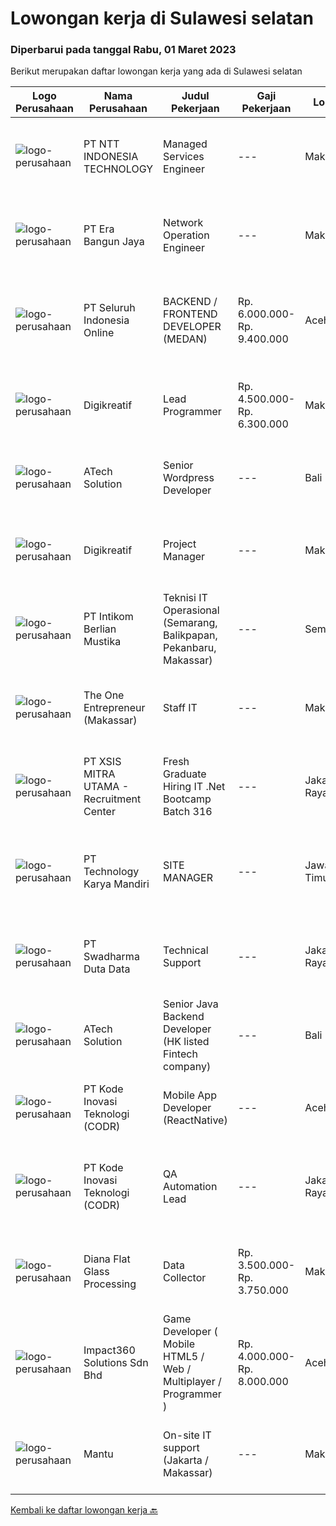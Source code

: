 
  # Lowongan kerja di Sulawesi selatan

  ### Diperbarui pada tanggal Rabu, 01 Maret 2023

  Berikut merupakan daftar lowongan kerja yang ada di Sulawesi selatan

  |Logo Perusahaan | Nama Perusahaan | Judul Pekerjaan | Gaji Pekerjaan | Lokasi | Deskripsi | Tanggal diunggah | Pranala |
  | -------------- | --------------- | --------------- | --------- | --------- | -------------- | ------- | ----------- |
  |![logo-perusahaan](https://image-service-cdn.seek.com.au/f525f049cf8ce97a388001196b7113e11512c773/ee4dce1061f3f616224767ad58cb2fc751b8d2dc)|PT NTT INDONESIA TECHNOLOGY|Managed Services Engineer|---|Makassar|Job Requirements: Must be willing to work in Sorowako, Makassar, Bahodopi &amp; Pomala or Sumbawa At least 3 years of working experience in IT Support...|Minggu, 26 Februari 2023|https://www.jobstreet.co.id/id/job/managed-services-engineer-4230189?token=0~a942d1e0-86ce-47d2-a913-23da94c45f4a&sectionRank=1&jobId=jobstreet-id-job-4230189|
|![logo-perusahaan](https://image-service-cdn.seek.com.au/f6aaf9211952c4e197399cbb265872b011708396/ee4dce1061f3f616224767ad58cb2fc751b8d2dc)|PT Era Bangun Jaya|Network Operation Engineer|---|Makassar|I.   RINGKASAN PEKERJAAN1)  Melakukan monitoring performansi jaringan perangkat aktif (Metro Network, FTTH) yang terpasang untuk memastikan...|Kamis, 23 Februari 2023|https://www.jobstreet.co.id/id/job/network-operation-engineer-4237603?token=0~a942d1e0-86ce-47d2-a913-23da94c45f4a&sectionRank=2&jobId=jobstreet-id-job-4237603|
|![logo-perusahaan](https://image-service-cdn.seek.com.au/c768f0670f8f8212da7de609b6af9d0b2e5134cc/ee4dce1061f3f616224767ad58cb2fc751b8d2dc)|PT Seluruh Indonesia Online|BACKEND / FRONTEND DEVELOPER (MEDAN)|Rp. 6.000.000-Rp. 9.400.000|Aceh|Memiliki pengalaman leadership sebagai Manager sebelumnya.Back End Engineer1. Memiliki pengalaman dalam membangun RESTful APIs2. Menguasai bahasa...|Kamis, 23 Februari 2023|https://www.jobstreet.co.id/id/job/backend-frontend-developer-medan-4237176?token=0~a942d1e0-86ce-47d2-a913-23da94c45f4a&sectionRank=3&jobId=jobstreet-id-job-4237176|
|![logo-perusahaan](https://image-service-cdn.seek.com.au/9561266105d92c986ae72e50ee916c0451d117f0/ee4dce1061f3f616224767ad58cb2fc751b8d2dc)|Digikreatif|Lead Programmer|Rp. 4.500.000-Rp. 6.300.000|Makassar|Kualifikasi: Age maximum 30 years old Minimum 3 years experience as Frontend/ Backend/ Mobile/ Fullstack Developer Experience in web development with...|Sabtu, 25 Februari 2023|https://www.jobstreet.co.id/id/job/lead-programmer-4239631?token=0~a942d1e0-86ce-47d2-a913-23da94c45f4a&sectionRank=4&jobId=jobstreet-id-job-4239631|
|![logo-perusahaan](https://image-service-cdn.seek.com.au/01cd86444ba33e86855e0cce80ed2ebf9dcff3e2/ee4dce1061f3f616224767ad58cb2fc751b8d2dc)|ATech Solution|Senior Wordpress Developer|---|Bali|Job Responsibilities:  Build custom WordPress solutions with strict design guidelines using PHP, HTML, SASS/CSS &amp; JavaScript Assist the...|Kamis, 23 Februari 2023|https://www.jobstreet.co.id/id/job/senior-wordpress-developer-4216231?token=0~a942d1e0-86ce-47d2-a913-23da94c45f4a&sectionRank=5&jobId=jobstreet-id-job-4216231|
|![logo-perusahaan](https://image-service-cdn.seek.com.au/af2cf20aa281136f2201853154f615230c8cdcdc/ee4dce1061f3f616224767ad58cb2fc751b8d2dc)|Digikreatif|Project Manager|---|Makassar|Qualification : age maximum 30 years old Passionate in technology Minimum 2 years experience as Project Manager/ Software Engineer/ Programmer Strong...|Jumat, 24 Februari 2023|https://www.jobstreet.co.id/id/job/project-manager-4238810?token=0~a942d1e0-86ce-47d2-a913-23da94c45f4a&sectionRank=6&jobId=jobstreet-id-job-4238810|
|![logo-perusahaan](https://image-service-cdn.seek.com.au/ea5f264702bab5af336fb703e911912eeb350135/ee4dce1061f3f616224767ad58cb2fc751b8d2dc)|PT Intikom Berlian Mustika|Teknisi IT Operasional (Semarang, Balikpapan, Pekanbaru, Makassar)|---|Semarang|Deskripsi Pekerjaan: Memperbaiki perangkat IT seperti, Laptop, PC, Printer atau perangkat IT lainnya. Melakukan pemeliharan dan troubleshooting...|Rabu, 15 Februari 2023|https://www.jobstreet.co.id/id/job/teknisi-it-operasional-semarang-balikpapan-pekanbaru-makassar-4226857?token=0~a942d1e0-86ce-47d2-a913-23da94c45f4a&sectionRank=7&jobId=jobstreet-id-job-4226857|
|![logo-perusahaan](https://i.ibb.co/sqvTCh9/112815900-stock-vector-no-image-available-icon-flat-vector.webp)|The One Entrepreneur (Makassar)|Staff IT|---|Makassar|Kualifikasi Pekerjaan Minimal lulusan D3/S1 Kreatif dalam desain Berpengalaman dibidang IT Memiliki Gadget &amp; Laptop Deskripsi Pekerjaan Mengelola...|Kamis, 16 Februari 2023|https://www.jobstreet.co.id/id/job/staff-it-4227839?token=0~a942d1e0-86ce-47d2-a913-23da94c45f4a&sectionRank=8&jobId=jobstreet-id-job-4227839|
|![logo-perusahaan](https://image-service-cdn.seek.com.au/fa12dd378bd230f83b9ccd636b4121ebbb347455/ee4dce1061f3f616224767ad58cb2fc751b8d2dc)|PT XSIS MITRA UTAMA - Recruitment Center|Fresh Graduate Hiring IT .Net Bootcamp Batch 316|---|Jakarta Raya|What we offer you: Integrated Training Full Stack specialist in .Net Soft Skills Training. Real &amp; varied experiences (IT Project environment)....|Jumat, 17 Februari 2023|https://www.jobstreet.co.id/id/job/fresh-graduate-hiring-it-.net-bootcamp-batch-316-4229855?token=0~a942d1e0-86ce-47d2-a913-23da94c45f4a&sectionRank=9&jobId=jobstreet-id-job-4229855|
|![logo-perusahaan](https://image-service-cdn.seek.com.au/298db24b0edf055238688676514e023ea85e2237/ee4dce1061f3f616224767ad58cb2fc751b8d2dc)|PT Technology Karya Mandiri|SITE MANAGER|---|Jawa Timur|SITE MANAGERPROJECT TELEKOMUNIKASI Persyaratan Khusus:  Pendidikan minimal SMU / SMK sederajat. Diutamakan memiliki pengalaman dalam pekerjaan proyek...|Selasa, 14 Februari 2023|https://www.jobstreet.co.id/id/job/site-manager-4225258?token=0~a942d1e0-86ce-47d2-a913-23da94c45f4a&sectionRank=10&jobId=jobstreet-id-job-4225258|
|![logo-perusahaan](https://image-service-cdn.seek.com.au/0f683dc67275bb803453d1e92fb7cd7b12b824b6/ee4dce1061f3f616224767ad58cb2fc751b8d2dc)|PT Swadharma Duta Data|Technical Support|---|Jakarta Raya|Pendidikan minimum D3/S1 Jurusan IT IPK Minimum 2.75 Memiliki pengalaman minimal 1 tahun (diutamakan) telah berhasil menyelesaikan ujian sertifikasi...|Senin, 13 Februari 2023|https://www.jobstreet.co.id/id/job/technical-support-4222807?token=0~a942d1e0-86ce-47d2-a913-23da94c45f4a&sectionRank=11&jobId=jobstreet-id-job-4222807|
|![logo-perusahaan](https://image-service-cdn.seek.com.au/01cd86444ba33e86855e0cce80ed2ebf9dcff3e2/ee4dce1061f3f616224767ad58cb2fc751b8d2dc)|ATech Solution|Senior Java Backend Developer (HK listed Fintech company)|---|Bali|Roles &amp; Responsibilities: Analyzing existing systems and business models Understanding software development lifecycle Translating client...|Jumat, 17 Februari 2023|https://www.jobstreet.co.id/id/job/senior-java-backend-developer-hk-listed-fintech-company-4208940?token=0~a942d1e0-86ce-47d2-a913-23da94c45f4a&sectionRank=12&jobId=jobstreet-id-job-4208940|
|![logo-perusahaan](https://image-service-cdn.seek.com.au/6d97a4ffe0f325e8e84b260a2064eead4009eff7/ee4dce1061f3f616224767ad58cb2fc751b8d2dc)|PT Kode Inovasi Teknologi (CODR)|Mobile App Developer (ReactNative)|---|Aceh|We are currently looking for a Yogyakarta/Jakarta-based candidate to fill in as a Front End Developer in our company, with these following...|Rabu, 15 Februari 2023|https://www.jobstreet.co.id/id/job/mobile-app-developer-reactnative-4211858?token=0~a942d1e0-86ce-47d2-a913-23da94c45f4a&sectionRank=13&jobId=jobstreet-id-job-4211858|
|![logo-perusahaan](https://image-service-cdn.seek.com.au/6d97a4ffe0f325e8e84b260a2064eead4009eff7/ee4dce1061f3f616224767ad58cb2fc751b8d2dc)|PT Kode Inovasi Teknologi (CODR)|QA Automation Lead|---|Jakarta Raya|Minimum Requirements: Candidates must possess at least a Bachelor's Degree in Engineering (Computer/Telecommunication), Computer Science/Information...|Minggu, 12 Februari 2023|https://www.jobstreet.co.id/id/job/qa-automation-lead-4209681?token=0~a942d1e0-86ce-47d2-a913-23da94c45f4a&sectionRank=14&jobId=jobstreet-id-job-4209681|
|![logo-perusahaan](https://image-service-cdn.seek.com.au/c9e847214bc27a1cbcd58427b11eff99dee6fa67/ee4dce1061f3f616224767ad58cb2fc751b8d2dc)|Diana Flat Glass Processing|Data Collector|Rp. 3.500.000-Rp. 3.750.000|Makassar|Melakukan survey data dari sumber internal dan eksternal Mengompilasi data dengan menggunakan Microsoft Office Memastikan semua data akurat dan...|Jumat, 03 Februari 2023|https://www.jobstreet.co.id/id/job/data-collector-4209515?token=0~a942d1e0-86ce-47d2-a913-23da94c45f4a&sectionRank=15&jobId=jobstreet-id-job-4209515|
|![logo-perusahaan](https://image-service-cdn.seek.com.au/cedff589ebe9d852a33989a35efb7fc721ea237a/ee4dce1061f3f616224767ad58cb2fc751b8d2dc)|Impact360 Solutions Sdn Bhd|Game Developer ( Mobile HTML5 / Web / Multiplayer / Programmer )|Rp. 4.000.000-Rp. 8.000.000|Aceh|We are hiring remote HTML5 game developers from all parts of Indonesia. If you have real experience building HTML5 games or applications, you're...|Sabtu, 04 Februari 2023|https://www.jobstreet.co.id/id/job/game-developer-mobile-html5-web-multiplayer-programmer-5267312/origin/my?token=0~a942d1e0-86ce-47d2-a913-23da94c45f4a&sectionRank=16&jobId=jobstreet-my-job-5267312|
|![logo-perusahaan](https://i.ibb.co/sqvTCh9/112815900-stock-vector-no-image-available-icon-flat-vector.webp)|Mantu|On-site IT support (Jakarta / Makassar)|---|Makassar|Who are we?Amaris Consulting is an independent technology consulting firm providing guidance and solutions to businesses. With more than 1000 clients...|Selasa, 28 Februari 2023|https://www.jobstreet.co.id/id/job/on-site-it-support-jakarta-makassar-1034577456?token=0~a942d1e0-86ce-47d2-a913-23da94c45f4a&sectionRank=17&jobId=jobstreet-id-job-1034577456|


  [Kembali ke daftar lowongan kerja 🔙](../README.md#daftar-lowongan-kerja)
  